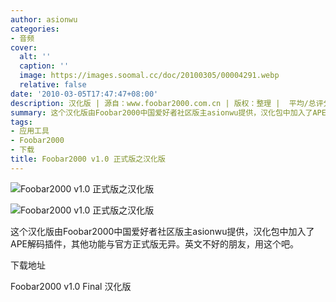 ```yaml
---
author: asionwu
categories:
- 音频
cover:
  alt: ''
  caption: ''
  image: https://images.soomal.cc/doc/20100305/00004291.webp
  relative: false
date: '2010-03-05T17:47:47+08:00'
description: 汉化版 | 源自：www.foobar2000.com.cn | 版权：整理 |  平均/总评分：09.83/59
summary: 这个汉化版由Foobar2000中国爱好者社区版主asionwu提供，汉化包中加入了APE解码插件，其他功能与官方正式版无异。英文不好的朋友，用这个吧
tags:
- 应用工具
- Foobar2000
- 下载
title: Foobar2000 v1.0 正式版之汉化版
---
```


![Foobar2000 v1.0 正式版之汉化版](https://images.soomal.cc/doc/20100305/00004291.webp)



![Foobar2000 v1.0 正式版之汉化版](https://images.soomal.cc/doc/20100305/00004292.webp)



这个汉化版由Foobar2000中国爱好者社区版主asionwu提供，汉化包中加入了APE解码插件，其他功能与官方正式版无异。英文不好的朋友，用这个吧。



下载地址



Foobar2000 v1.0 Final 汉化版